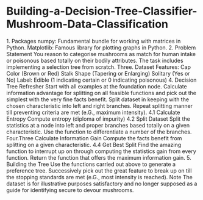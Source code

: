 # Building-a-Decision-Tree-Classifier-Mushroom-Data-Classification

﻿﻿﻿1. Packages
numpy: Fundamental bundle for working with matrices in Python.
Matplotlib: Famous library for plotting graphs in Python.
2. Problem Statement
You reason to categorise mushrooms as match for human intake or poisonous based totally on their bodily attributes.
The task includes implementing a selection tree from scratch.
Three. Dataset
Features:
Cap Color (Brown or Red)
Stalk Shape (Tapering or Enlarging)
Solitary (Yes or No)
Label:
Edible (1 indicating certain or 0 indicating poisonous)
4. Decision Tree Refresher
Start with all examples at the foundation node.
Calculate information advantage for splitting on all feasible functions and pick out the simplest with the very fine facts benefit.
Split dataset in keeping with the chosen characteristic into left and right branches.
Repeat splitting manner till preventing criteria are met (e.G., maximum intensity).
4.1 Calculate Entropy
Compute entropy (diploma of impurity)
4.2 Split Dataset
Split the statistics at a node into left and proper branches based totally on a given characteristic.
Use the function to differentiate a number of the branches.
Four.Three Calculate Information Gain
Compute the facts benefit from splitting on a given characteristic.
4.4 Get Best Split
Find the amazing function to interrupt up on through computing the statistics gain from every function.
Return the function that offers the maximum information gain.
5. Building the Tree
Use the functions carried out above to generate a preference tree.
Successively pick out the great feature to break up on till the stopping standards are met (e.G., most intensity is reached).
Note
The dataset is for illustrative purposes satisfactory and no longer supposed as a guide for identifying secure to devour mushrooms.
